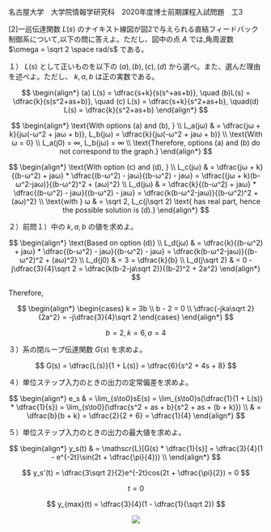 名古屋大学　大学院情報学研究科　2020年度博士前期課程入試問題　工3

\[2]一巡伝達関数 $L(s)$ のナイキスト線図が図2で与えられる直結フィードバック制御系について,以下の問に答えよ。ただし、図中の点 $A$ では,角周波数 $\omega = \sqrt 2 \space rad/s$ である。

１） $L(s)$ として正いものを以下の $(a), (b), (c), (d)$ から選べ。また、選んだ理由を述べよ。ただし、 $k, a, b$ は正の実数である。

$$
    \begin{align*}
        (a) L(s) = \dfrac{s+k}{s(s^+as+b)}, \quad (b)L(s) = \dfrac{k}{s(s^2+as+b)},  \quad (c) L(s) = \dfrac{s+k}{s^2+as+b},   \quad(d) L(s) = \dfrac{k}{s^2+as+b}
    \end{align*}
$$

$$
    \begin{align*}
        \text{With options (a) and (b), } \\
        L_a(jω) & = \dfrac{jω + k}{jω(-ω^2 + jaω + b)}, L_b(jω) = \dfrac{k}{jω(-ω^2 + jaω + b)} \\
        \text{With ω = 0} \\
        L_a(j0) = ∞, L_b(jω) = ∞ \\
        \text{Therefore, options (a) and (b) do not correspond to the graph.}        
    \end{align*}
$$

$$
    \begin{align*}
        \text{With option (c) and (d), } \\
        L_c(jω) & = \dfrac{jω + k}{(b-ω^2) + jaω} * \dfrac{(b-ω^2) - jaω}{(b-ω^2) - jaω} = \dfrac{(jω + k)(b-ω^2-jaω)}{(b-ω^2)^2 + (aω)^2} \\
        L_d(jω) & = \dfrac{k}{(b-ω^2) + jaω} * \dfrac{(b-ω^2) - jaω}{(b-ω^2) - jaω} = \dfrac{k(b-ω^2-jaω)}{(b-ω^2)^2 + (aω)^2} \\
        \text{with } ω & = \sqrt 2, L_c(j\sqrt 2)
        \text{ has real part, hence the possible solution is (d).} 
    \end{align*}
$$

２）前問１）中の $k, a, b$ の値を求めよ。

$$
    \begin{align*}
        \text{Based on option (d)} \\
        L_d(jω) & = \dfrac{k}{(b-ω^2) + jaω} * \dfrac{(b-ω^2) - jaω}{(b-ω^2) - jaω} = \dfrac{k(b-ω^2-jaω)}{(b-ω^2)^2 + (aω)^2} \\
        L_d(j0) & = 3 = \dfrac{k}{b} \\
        L_d(j\sqrt 2) & = 0 - j\dfrac{3}{4}\sqrt 2 = \dfrac{k(b-2-ja\sqrt 2)}{(b-2)^2 + 2a^2}
    \end{align*}
$$

Therefore, 

$$
    \begin{align*}
        \begin{cases}
            k = 3b \\
            b - 2 = 0 \\
            \dfrac{-jka\sqrt 2}{2a^2} = -j\dfrac{3}{4}\sqrt 2
        \end{cases}
    \end{align*}
$$

$$
    b = 2, k = 6, a = 4
$$

３）系の閉ループ伝達関数 $G(s)$ を求めよ。

$$
    G(s) = \dfrac{L(s)}{1 + L(s)} = \dfrac{6}{s^2 + 4s + 8}
$$

４）単位ステップ入力のときの出力の定常偏差を求めよ。

$$
    \begin{align*}
     e_s & = \lim_{s\to0}sE(s) = \lim_{s\to0}s(\dfrac{1}{1 + L(s)} * \dfrac{1}{s}) = \lim_{s\to0}(\dfrac{s^2 + as + b}{s^2 + as + (b + k)}) \\ & = \dfrac{b}{b + k} = \dfrac{2}{2 + 6} = \dfrac{1}{4}
    \end{align*}
$$

５）単位ステップ入力のときの出力の最大値を求めよ。

$$
    \begin{align*}
        y_s(t) & = \mathscr{L}[G(s) * \dfrac{1}{s}] = \dfrac{3}{4}(1 - e^{-2t}\sin(2t + \dfrac{\pi}{4})) \\
    \end{align*}
$$

$$
    y_s'(t) = \dfrac{3\sqrt 2}{2}e^{-2t}cos(2t + \dfrac{\pi}{2})  = 0
$$

$$
    t = 0
$$  

$$
    y_{max}(t) = \dfrac{3}{4}(1 - \dfrac{1}{\sqrt 2})
$$

<p align="center">
    <img src="https://gcdnb.pbrd.co/images/dhcZNqZ61z6r.png?o=1"/>
</p>
